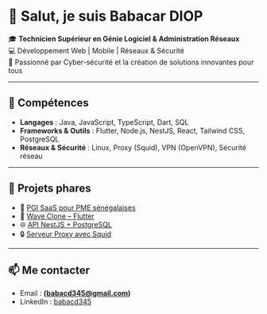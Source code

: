 # 👋 Salut, je suis Babacar DIOP

🎓 **Technicien Supérieur en Génie Logiciel & Administration Réseaux**  
💻 Développement Web | Mobile | Réseaux & Sécurité  
🚀 Passionné par Cyber-sécurité et la création de solutions innovantes pour tous

---

## 🔧 Compétences
- **Langages** : Java, JavaScript, TypeScript, Dart, SQL  
- **Frameworks & Outils** : Flutter, Node.js, NestJS, React, Tailwind CSS, PostgreSQL  
- **Réseaux & Sécurité** : Linux, Proxy (Squid), VPN (OpenVPN), Sécurité réseau  

---

## 📂 Projets phares
- 🏢 [PGI SaaS pour PME sénégalaises](Lien_GitHub)  
- 📱 [Wave Clone – Flutter](Lien_GitHub)  
- 🌐 [API NestJS + PostgreSQL](Lien_GitHub)  
- 🔒 [Serveur Proxy avec Squid](Lien_GitHub)  

---


## 📫 Me contacter
- Email : **(babacd345@gmail.com)**  
- LinkedIn : [babacd345](https://www.linkedin.com/in/babacd345/)  
